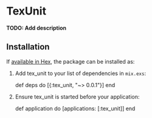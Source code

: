 # TexUnit

**TODO: Add description**

## Installation

If [available in Hex](https://hex.pm/docs/publish), the package can be installed as:

  1. Add tex_unit to your list of dependencies in `mix.exs`:

        def deps do
          [{:tex_unit, "~> 0.0.1"}]
        end

  2. Ensure tex_unit is started before your application:

        def application do
          [applications: [:tex_unit]]
        end
